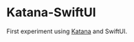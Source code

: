 # Katana-SwiftUI
First experiment using [Katana](https://github.com/BendingSpoons/katana-swift) and SwiftUI.
